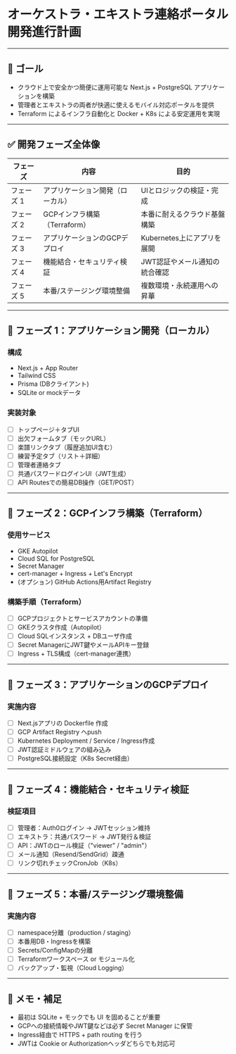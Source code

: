 # オーケストラ・エキストラ連絡ポータル 開発進行計画

---

## 🎯 ゴール

- クラウド上で安全かつ簡便に運用可能な Next.js + PostgreSQL アプリケーションを構築
- 管理者とエキストラの両者が快適に使えるモバイル対応ポータルを提供
- Terraform によるインフラ自動化と Docker + K8s による安定運用を実現

---

## ✅ 開発フェーズ全体像

| フェーズ | 内容 | 目的 |
|---------|------|------|
| フェーズ 1 | アプリケーション開発（ローカル） | UIとロジックの検証・完成 |
| フェーズ 2 | GCPインフラ構築（Terraform） | 本番に耐えるクラウド基盤構築 |
| フェーズ 3 | アプリケーションのGCPデプロイ | Kubernetes上にアプリを展開 |
| フェーズ 4 | 機能結合・セキュリティ検証 | JWT認証やメール通知の統合確認 |
| フェーズ 5 | 本番/ステージング環境整備 | 複数環境・永続運用への昇華 |

---

## 🥇 フェーズ 1：アプリケーション開発（ローカル）

### 構成
- Next.js + App Router
- Tailwind CSS
- Prisma (DBクライアント)
- SQLite or mockデータ

### 実装対象
- [ ] トップページ＋タブUI
- [ ] 出欠フォームタブ（モックURL）
- [ ] 楽譜リンクタブ（履歴追加UI含む）
- [ ] 練習予定タブ（リスト＋詳細）
- [ ] 管理者連絡タブ
- [ ] 共通パスワードログインUI（JWT生成）
- [ ] API Routesでの簡易DB操作（GET/POST）

---

## 🥈 フェーズ 2：GCPインフラ構築（Terraform）

### 使用サービス
- GKE Autopilot
- Cloud SQL for PostgreSQL
- Secret Manager
- cert-manager + Ingress + Let's Encrypt
- (オプション) GitHub Actions用Artifact Registry

### 構築手順（Terraform）
- [ ] GCPプロジェクトとサービスアカウントの準備
- [ ] GKEクラスタ作成（Autopilot）
- [ ] Cloud SQLインスタンス + DBユーザ作成
- [ ] Secret ManagerにJWT鍵やメールAPIキー登録
- [ ] Ingress + TLS構成（cert-manager連携）

---

## 🥉 フェーズ 3：アプリケーションのGCPデプロイ

### 実施内容
- [ ] Next.jsアプリの Dockerfile 作成
- [ ] GCP Artifact Registry へpush
- [ ] Kubernetes Deployment / Service / Ingress作成
- [ ] JWT認証ミドルウェアの組み込み
- [ ] PostgreSQL接続設定（K8s Secret経由）

---

## 🧪 フェーズ 4：機能結合・セキュリティ検証

### 検証項目
- [ ] 管理者：Auth0ログイン → JWTセッション維持
- [ ] エキストラ：共通パスワード → JWT発行＆検証
- [ ] API：JWTのロール検証（"viewer" / "admin"）
- [ ] メール通知（Resend/SendGrid）疎通
- [ ] リンク切れチェックCronJob（K8s）

---

## 🚀 フェーズ 5：本番/ステージング環境整備

### 実施内容
- [ ] namespace分離（production / staging）
- [ ] 本番用DB・Ingressを構築
- [ ] Secrets/ConfigMapの分離
- [ ] Terraformワークスペース or モジュール化
- [ ] バックアップ・監視（Cloud Logging）

---

## 📌 メモ・補足

- 最初は SQLite + モックでも UI を固めることが重要
- GCPへの接続情報やJWT鍵などは必ず Secret Manager に保管
- Ingress経由で HTTPS + path routing を行う
- JWTは Cookie or Authorizationヘッダどちらでも対応可